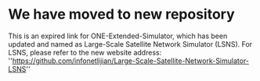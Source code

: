 # We have moved to new repository
This is an expired link for ONE-Extended-Simulator, which has been updated and named as Large-Scale Satellite Network Simulator (LSNS). For LSNS, please refer to the new website address: ''https://github.com/infonetlijian/Large-Scale-Satellite-Network-Simulator-LSNS''
